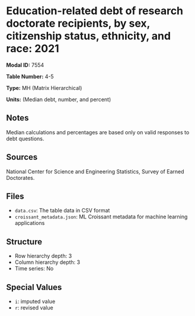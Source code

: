# Education-related debt of research doctorate recipients, by sex, citizenship status, ethnicity, and race: 2021

**Modal ID:** 7554

**Table Number:** 4-5

**Type:** MH (Matrix Hierarchical)

**Units:** (Median debt, number, and percent)

## Notes

Median calculations and percentages are based only on valid responses to debt questions.

## Sources

National Center for Science and Engineering Statistics, Survey of Earned Doctorates.

## Files

- `data.csv`: The table data in CSV format
- `croissant_metadata.json`: ML Croissant metadata for machine learning applications

## Structure

- Row hierarchy depth: 3
- Column hierarchy depth: 3
- Time series: No

## Special Values

- `i`: imputed value
- `r`: revised value
